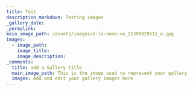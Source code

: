 ```yaml
---
title: Test
description_markdown: Testing images
_gallery_date:
_permalink:
main_image_path: /assets/images/e-la-nave-va_21390829511_o.jpg
images:
  - image_path:
    image_title:
    image_description:
_comments:
  title: add a Gallery title
  main_image_path: This is the image used to represent your gallery
  images: Add and edit your gallery images here
---
```

